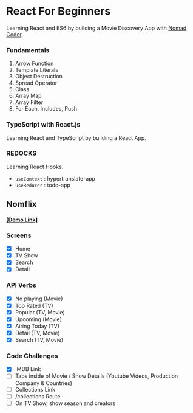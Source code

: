 # React For Beginners

Learning React and ES6 by building a Movie Discovery App with [Nomad Coder](https://academy.nomadcoders.co/courses/category/KR).

### Fundamentals

1. Arrow Function
2. Template Literals
3. Object Destruction
4. Spread Operator
5. Class
6. Array Map
7. Array Filter
8. For Each, Includes, Push

### TypeScript with React.js

Learning React and TypeScript by building a React App.

### REDOCKS

Learning React Hooks.

- `useContext` : hypertranslate-app
- `useReducer` : todo-app

## Nomflix

#### [[Demo Link]](https://alstn2468.github.io/React_For_Beginners)

### Screens

- [x] Home
- [x] TV Show
- [x] Search
- [x] Detail

### API Verbs

- [x] No playing (Movie)
- [x] Top Rated (TV)
- [x] Popular (TV, Movie)
- [x] Upcoming (Movie)
- [x] Airing Today (TV)
- [x] Detail (TV, Movie)
- [x] Search (TV, Movie)

### Code Challenges

- [x] IMDB Link
- [ ] Tabs inside of Movie / Show Details (Youtube Videos, Production Company & Countries)
- [ ] Collections Link
- [ ] /collections Route
- [ ] On TV Show, show season and creators
